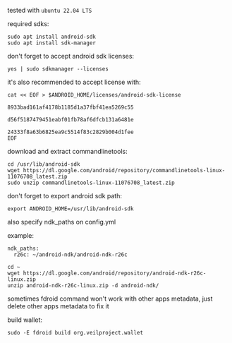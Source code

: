 tested with `ubuntu 22.04 LTS`

required sdks:
```
sudo apt install android-sdk
sudo apt install sdk-manager
```

don't forget to accept android sdk licenses:
```
yes | sudo sdkmanager --licenses
```

it's also recommended to accept license with:
```
cat << EOF > $ANDROID_HOME/licenses/android-sdk-license

8933bad161af4178b1185d1a37fbf41ea5269c55

d56f5187479451eabf01fb78af6dfcb131a6481e

24333f8a63b6825ea9c5514f83c2829b004d1fee
EOF
```

download and extract commandlinetools:
```
cd /usr/lib/android-sdk
wget https://dl.google.com/android/repository/commandlinetools-linux-11076708_latest.zip
sudo unzip commandlinetools-linux-11076708_latest.zip
```

don't forget to export android sdk path:
```
export ANDROID_HOME=/usr/lib/android-sdk
```

also specify ndk_paths on config.yml

example:
```
ndk_paths:
  r26c: ~/android-ndk/android-ndk-r26c
```

```
cd ~
wget https://dl.google.com/android/repository/android-ndk-r26c-linux.zip
unzip android-ndk-r26c-linux.zip -d android-ndk/
```
sometimes fdroid command won't work with other apps metadata, just delete other apps metadata to fix it

build wallet:
```
sudo -E fdroid build org.veilproject.wallet
```